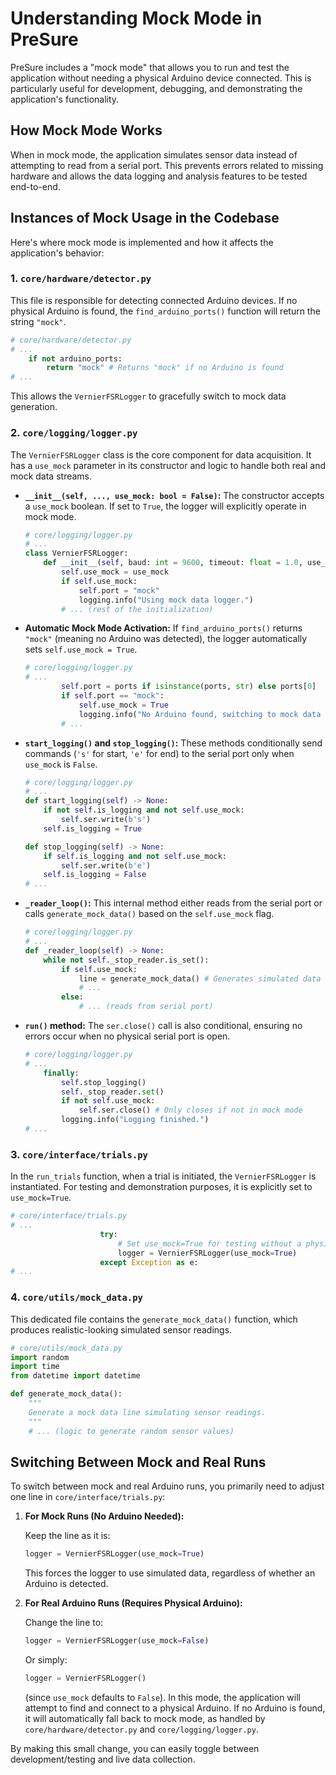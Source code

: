 # Understanding Mock Mode in PreSure

PreSure includes a "mock mode" that allows you to run and test the application without needing a physical Arduino device connected. This is particularly useful for development, debugging, and demonstrating the application's functionality.

## How Mock Mode Works

When in mock mode, the application simulates sensor data instead of attempting to read from a serial port. This prevents errors related to missing hardware and allows the data logging and analysis features to be tested end-to-end.

## Instances of Mock Usage in the Codebase

Here's where mock mode is implemented and how it affects the application's behavior:

### 1. `core/hardware/detector.py`

This file is responsible for detecting connected Arduino devices. If no physical Arduino is found, the `find_arduino_ports()` function will return the string `"mock"`.

```python
# core/hardware/detector.py
# ...
    if not arduino_ports:
        return "mock" # Returns "mock" if no Arduino is found
# ...
```

This allows the `VernierFSRLogger` to gracefully switch to mock data generation.

### 2. `core/logging/logger.py`

The `VernierFSRLogger` class is the core component for data acquisition. It has a `use_mock` parameter in its constructor and logic to handle both real and mock data streams.

-   **`__init__(self, ..., use_mock: bool = False)`:** The constructor accepts a `use_mock` boolean. If set to `True`, the logger will explicitly operate in mock mode.

    ```python
    # core/logging/logger.py
    # ...
    class VernierFSRLogger:
        def __init__(self, baud: int = 9600, timeout: float = 1.0, use_mock: bool = False):
            self.use_mock = use_mock
            if self.use_mock:
                self.port = "mock"
                logging.info("Using mock data logger.")
            # ... (rest of the initialization)
    ```

-   **Automatic Mock Mode Activation:** If `find_arduino_ports()` returns `"mock"` (meaning no Arduino was detected), the logger automatically sets `self.use_mock = True`.

    ```python
    # core/logging/logger.py
    # ...
            self.port = ports if isinstance(ports, str) else ports[0]
            if self.port == "mock":
                self.use_mock = True
                logging.info("No Arduino found, switching to mock data logger.")
            # ...
    ```

-   **`start_logging()` and `stop_logging()`:** These methods conditionally send commands (`'s'` for start, `'e'` for end) to the serial port only when `use_mock` is `False`.

    ```python
    # core/logging/logger.py
    # ...
    def start_logging(self) -> None:
        if not self.is_logging and not self.use_mock:
            self.ser.write(b's')
        self.is_logging = True

    def stop_logging(self) -> None:
        if self.is_logging and not self.use_mock:
            self.ser.write(b'e')
        self.is_logging = False
    # ...
    ```

-   **`_reader_loop()`:** This internal method either reads from the serial port or calls `generate_mock_data()` based on the `self.use_mock` flag.

    ```python
    # core/logging/logger.py
    # ...
    def _reader_loop(self) -> None:
        while not self._stop_reader.is_set():
            if self.use_mock:
                line = generate_mock_data() # Generates simulated data
                # ...
            else:
                # ... (reads from serial port)
    ```

-   **`run()` method:** The `ser.close()` call is also conditional, ensuring no errors occur when no physical serial port is open.

    ```python
    # core/logging/logger.py
    # ...
        finally:
            self.stop_logging()
            self._stop_reader.set()
            if not self.use_mock:
                self.ser.close() # Only closes if not in mock mode
            logging.info("Logging finished.")
    # ...
    ```

### 3. `core/interface/trials.py`

In the `run_trials` function, when a trial is initiated, the `VernierFSRLogger` is instantiated. For testing and demonstration purposes, it is explicitly set to `use_mock=True`.

```python
# core/interface/trials.py
# ...
                    try:
                        # Set use_mock=True for testing without a physical Arduino
                        logger = VernierFSRLogger(use_mock=True) 
                    except Exception as e:
# ...
```

### 4. `core/utils/mock_data.py`

This dedicated file contains the `generate_mock_data()` function, which produces realistic-looking simulated sensor readings.

```python
# core/utils/mock_data.py
import random
import time
from datetime import datetime

def generate_mock_data():
    """
    Generate a mock data line simulating sensor readings.
    """
    # ... (logic to generate random sensor values)
```

## Switching Between Mock and Real Runs

To switch between mock and real Arduino runs, you primarily need to adjust one line in `core/interface/trials.py`:

1.  **For Mock Runs (No Arduino Needed):**

    Keep the line as it is:

    ```python
    logger = VernierFSRLogger(use_mock=True)
    ```

    This forces the logger to use simulated data, regardless of whether an Arduino is detected.

2.  **For Real Arduino Runs (Requires Physical Arduino):**

    Change the line to:

    ```python
    logger = VernierFSRLogger(use_mock=False)
    ```

    Or simply:

    ```python
    logger = VernierFSRLogger()
    ```

    (since `use_mock` defaults to `False`). In this mode, the application will attempt to find and connect to a physical Arduino. If no Arduino is found, it will automatically fall back to mock mode, as handled by `core/hardware/detector.py` and `core/logging/logger.py`.

By making this small change, you can easily toggle between development/testing and live data collection.